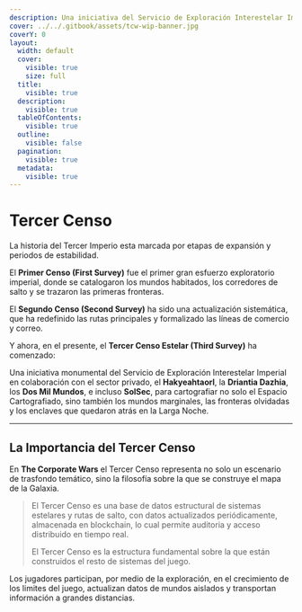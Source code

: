 ```yaml
---
description: Una iniciativa del Servicio de Exploración Interestelar Imperial
cover: ../../.gitbook/assets/tcw-wip-banner.jpg
coverY: 0
layout:
  width: default
  cover:
    visible: true
    size: full
  title:
    visible: true
  description:
    visible: true
  tableOfContents:
    visible: true
  outline:
    visible: false
  pagination:
    visible: true
  metadata:
    visible: true
---
```


# Tercer Censo

La historia del Tercer Imperio esta marcada por etapas de expansión y periodos de estabilidad.

El **Primer Censo (First Survey)** fue el primer gran esfuerzo exploratorio imperial, donde se catalogaron los mundos habitados, los corredores de salto y se trazaron las primeras fronteras.

El **Segundo Censo (Second Survey)** ha sido una actualización sistemática, que ha redefinido las rutas principales y formalizado las líneas de comercio y correo.

Y ahora, en el presente, el **Tercer Censo Estelar (Third Survey)** ha comenzado:

Una iniciativa monumental del Servicio de Exploración Interestelar Imperial en colaboración con el sector privado, el **Hakyeahtaorl**, la **Driantia Dazhia**, los **Dos Mil Mundos**, e incluso **SolSec**, para cartografiar no solo el Espacio Cartografiado, sino también los mundos marginales, las fronteras olvidadas y los enclaves que quedaron atrás en la Larga Noche.

***

## La Importancia del Tercer Censo

En **The Corporate Wars** el Tercer Censo representa no solo un escenario de trasfondo temático, sino la filosofía sobre la que se construye el mapa de la Galaxia.

> El Tercer Censo es una base de datos estructural de sistemas estelares y rutas de salto, con datos actualizados periódicamente, almacenada en blockchain, lo cual permite auditoria y acceso distribuido en tiempo real.
>
> El Tercer Censo es la estructura fundamental sobre la que están construidos el resto de sistemas del juego.

Los jugadores participan, por medio de la exploración, en el crecimiento de los limites del juego, actualizan datos de mundos aislados y transportan información a grandes distancias.
